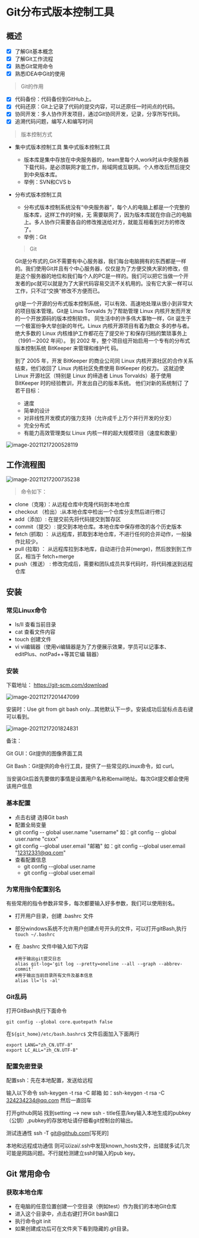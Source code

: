 # Git分布式版本控制工具

## 概述

- [x] 了解Git基本概念
- [x] 了解Git工作流程
- [x] 熟悉Git常用命令
- [x] 熟悉IDEA中Git的使用

> Git的作用

- [x] 代码备份：代码备份到GitHub上。
- [x] 代码还原：Git上记录了代码的提交内容，可以还原任一时间点的代码。
- [x] 协同开发：多人协作开发项目，通过Git协同开发，记录，分享所写代码。
- [x] 追溯代码问题，编写人和编写时间

> 版本控制方式

- 集中式版本控制工具 集中式版本控制工具

    - 版本库是集中存放在中央服务器的，team里每个人work时从中央服务器下载代码，是必须联网才能工作，局域网或互联网。个人修改后然后提交到中央版本库。
    -  举例：SVN和CVS b

- 分布式版本控制工具 

    - 分布式版本控制系统没有“中央服务器”，每个人的电脑上都是一个完整的版本库，这样工作的时候，无 需要联网了，因为版本库就在你自己的电脑上。多人协作只需要各自的修改推送给对方，就能互相看到对方的修改了。
    -  举例：Git

    > Git

    Git是分布式的,Git不需要有中心服务器，我们每台电脑拥有的东西都是一样的。我们使用Git并且有个中心服务器，仅仅是为了方便交换大家的修改，但是这个服务器的地位和我们每个人的PC是一样的。我们可以把它当做一个开发者的pc就可以就是为了大家代码容易交流不关机用的。没有它大家一样可以工作，只不过“交换”修改不方便而已。 

    git是一个开源的分布式版本控制系统，可以有效、高速地处理从很小到非常大的项目版本管理。Git是 Linus Torvalds 为了帮助管理 Linux 内核开发而开发的一个开放源码的版本控制软件。 同生活中的许多伟大事物一样，Git 诞生于一个极富纷争大举创新的年代。Linux 内核开源项目有着为数众 多的参与者。 绝大多数的 Linux 内核维护工作都花在了提交补丁和保存归档的繁琐事务上（1991－2002 年间）。 到 2002 年，整个项目组开始启用一个专有的分布式版本控制系统 BitKeeper 来管理和维护代 码。 

    到了 2005 年，开发 BitKeeper 的商业公司同 Linux 内核开源社区的合作关系结束，他们收回了 Linux 内核社区免费使用 BitKeeper 的权力。 这就迫使 Linux 开源社区（特别是 Linux 的缔造者 Linus Torvalds）基于使用 BitKeeper 时的经验教训，开发出自己的版本系统。 他们对新的系统制订 了若干目标： 

    - 速度
    - 简单的设计
    - 对非线性开发模式的强力支持（允许成千上万个并行开发的分支） 
    - 完全分布式
    - 有能力高效管理类似 Linux 内核一样的超大规模项目（速度和数量）

![image-20211217200528119](.\git.assets\image-20211217200528119.png)

## 工作流程图

![image-20211217200735238](.\git.assets\image-20211217200735238.png)

> 命令如下：

- clone（克隆）：从远程仓库中克隆代码到本地仓库 
- checkout （检出）:从本地仓库中检出一个仓库分支然后进行修订 
- add（添加）: 在提交前先将代码提交到暂存区 
- commit（提交）: 提交到本地仓库。本地仓库中保存修改的各个历史版本 
- fetch (抓取) ： 从远程库，抓取到本地仓库，不进行任何的合并动作，一般操作比较少。
- pull (拉取) ： 从远程库拉到本地库，自动进行合并(merge)，然后放到到工作区，相当于 fetch+merge 
- push（推送） : 修改完成后，需要和团队成员共享代码时，将代码推送到远程仓库

## 安装

### 常见Linux命令

- ls/ll 查看当前目录 
- cat 查看文件内容 
- touch 创建文件 
- vi vi编辑器（使用vi编辑器是为了方便展示效果，学员可以记事本、editPlus、notPad++等其它编 辑器）

### 安装

下载地址： https://git-scm.com/download

![image-20211217201447099](.\git.assets\image-20211217201447099.png)

安装时：Use git from git bash only...其他默认下一步。安装成功后鼠标点击右键可以看到。

![image-20211217201824831](.\git.assets\image-20211217201824831.png)

备注：

Git GUI：Git提供的图像界面工具

Git Bash：Git提供的命令行工具，提供了一些常见的Linux命令，如 curl。

当安装Git后首先要做的事情是设置用户名称和email地址。每次Git提交都会使用该用户信息

### 基本配置

- 点击右键 选择Git bash
- 配置全局变量
- git config -- global user.name "username" 如：git config -- global user.name "csxx"
- git config --global user.email "邮箱" 如：git config --global user.email "12312331@qq.com"
- 查看配置信息
    - git config --global user.name
    - git config --global user.email


### 为常用指令配置别名

有些常用的指令参数非常多，每次都要输入好多参数，我们可以使用别名。

- 打开用户目录，创建 .bashrc 文件 

- 部分windows系统不允许用户创建点号开头的文件，可以打开gitBash,执行 `touch ~/.bashrc`

- 在 .bashrc 文件中输入如下内容

    ```shell
    #用于输出git提交日志
    alias git-log='git log --pretty=oneline --all --graph --abbrev-commit'
    #用于输出当前目录所有文件及基本信息
    alias ll='ls -al'
    ```

### Git乱码

打开GitBash执行下面命令

```shell
git config --global core.quotepath false 
```

在`${git_home}/etc/bash.bashrc$` 文件后面加入下面两行

```shell
export LANG="zh_CN.UTF-8"
export LC_ALL="zh_CN.UTF-8"
```

### 配置免密登录

配置ssh：先在本地配置，发送给远程

输入以下命令 ssh-keygen -t rsa -C 邮箱 如：ssh-keygen -t rsa -C 324234234@qq.com 然后一直回车

打开github网站 找到setting --> new ssh - title任意/key输入本地生成的pubkey（公钥）,pubkey的存放地址请仔细看git控制台的输出。

测试连通性 ssh -T git@github.com[写死的]

本地和远程成功通信 则可以izai/.ssh中发现known_hosts文件，出错就多试几次 可能是网路问题。不行就检测建立ssh时输入的pub key。

## Git 常用命令

### 获取本地仓库

- 在电脑的任意位置创建一个空目录（例如test）作为我们的本地Git仓库
- 进入这个目录中，点击右键打开Git bash窗口                                           
- 执行命令git init 
- 如果创建成功后可在文件夹下看到隐藏的.git目录。

